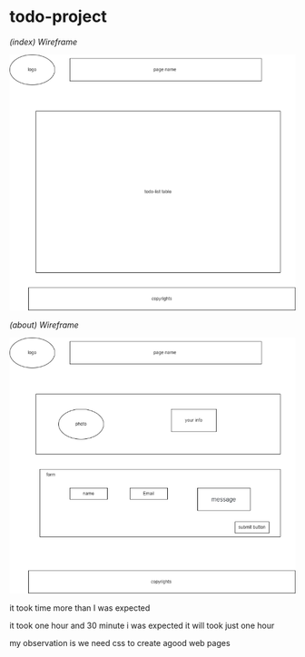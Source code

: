 # todo-project

*(index) Wireframe* 

![index Wireframe](./assets/1.png)

*(about) Wireframe* 

![*about Wireframe* ](./assets/2.png)

it took time more than I was expected

it took one hour and 30 minute i was expected it will took just one hour

my observation is we need css to create agood web pages

